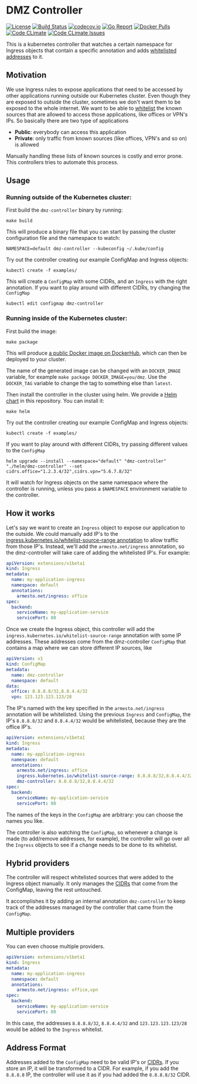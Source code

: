 # DMZ Controller
[![License][1]][2] [![Build Status][3]][4] [![codecov.io][5]][6] [![Go Report][7]][8] [![Docker Pulls][9]][10] [![Code CLimate][11]][12] [![Code CLimate Issues][13]][14]

[1]: https://img.shields.io/badge/license-MIT-blue.svg "MIT License"
[2]: https://github.com/fiunchinho/dmz-controller/blob/master/LICENSE.md "License"
[3]: https://travis-ci.org/fiunchinho/dmz-controller.svg?branch=master "Build Status badge"
[4]: https://travis-ci.org/fiunchinho/dmz-controller "Travis-CI Build Status"
[5]: https://codecov.io/github/fiunchinho/dmz-controller/coverage.svg?branch=master "Coverage badge"
[6]: https://codecov.io/github/fiunchinho/dmz-controller?branch=master "Codecov Status"
[7]: https://goreportcard.com/badge/github.com/fiunchinho/dmz-controller "Go Report badge"
[8]: https://goreportcard.com/report/github.com/fiunchinho/dmz-controller "Go Report"
[9]: https://img.shields.io/docker/pulls/fiunchinho/dmz-controller.svg?maxAge=604800 "Docker Pulls"
[10]: https://hub.docker.com/r/fiunchinho/dmz-controller/ "DockerHub"
[11]: https://codeclimate.com/github/fiunchinho/dmz-controller/badges/gpa.svg "Code Climate badge"
[12]: https://codeclimate.com/github/fiunchinho/dmz-controller "Code Climate"
[13]: https://codeclimate.com/github/fiunchinho/dmz-controller/badges/issue_count.svg "Code Climate badge"
[14]: https://codeclimate.com/github/fiunchinho/dmz-controller "Code Climate Issues"

This is a kubernetes controller that watches a certain namespace for Ingress objects that contain a specific annotation and adds [whitelisted addresses](https://github.com/kubernetes/ingress/blob/master/controllers/nginx/configuration.md#whitelist-source-range) to it.

## Motivation
We use Ingress rules to expose applications that need to be accessed by other applications running outside our Kubernetes cluster.
Even though they are exposed to outside the cluster, sometimes we don't want them to be exposed to the whole internet.
We want to be able to [whitelist](https://github.com/kubernetes/ingress/blob/master/controllers/nginx/configuration.md#whitelist-source-range) the known sources that are allowed to access those applications, like offices or VPN's IPs.
So basically there are two type of applications
- **Public**: everybody can access this application
- **Private**: only traffic from known sources (like offices, VPN's and so on) is allowed 

Manually handling these lists of known sources is costly and error prone. This controllers tries to automate this process.

## Usage
### Running outside of the Kubernetes cluster:
First build the `dmz-controller` binary by running:

    make build

This will produce a binary file that you can start by passing the cluster configuration file and the namespace to watch:

    NAMESPACE=default dmz-controller --kubeconfig ~/.kube/config

Try out the controller creating our example ConfigMap and Ingress objects:

    kubectl create -f examples/

This will create a `ConfigMap` with some CIDRs, and an `Ingress` with the right annotation.
If you want to play around with different CIDRs, try changing the `ConfigMap`

    kubectl edit configmap dmz-controller

### Running inside of the Kubernetes cluster:
First build the image:

    make package

This will produce [a public Docker image on DockerHub](https://hub.docker.com/r/fiunchinho/dmz-controller/), which can then be deployed to your cluster.

The name of the generated image can be changed with an `DOCKER_IMAGE` variable, for example `make package DOCKER_IMAGE=you/dmz`.
Use the `DOCKER_TAG` variable to change the tag to something else than `latest`.

Then install the controller in the cluster using helm.
We provide a [Helm chart](https://github.com/kubernetes/helm/) in this repository. You can install it:

    make helm

Try out the controller creating our example ConfigMap and Ingress objects:

    kubectl create -f examples/

If you want to play around with different CIDRs, try passing different values to the `ConfigMap`
    
    helm upgrade --install --namespace="default" "dmz-controller" "./helm/dmz-controller" --set cidrs.office="1.2.3.4/32",cidrs.vpn="5.6.7.8/32"

It will watch for Ingress objects on the same namespace where the controller is running, unless you pass a `$NAMESPACE` environment variable to the controller.

## How it works
Let's say we want to create an `Ingress` object to expose our application to the outside.
We could manually add IP's to the [ingress.kubernetes.io/whitelist-source-range annotation](https://github.com/kubernetes/ingress/blob/master/controllers/nginx/configuration.md#whitelist-source-range) to allow traffic from those IP's.
Instead, we'll add the `armesto.net/ingress` annotation, so the dmz-controller will take care of adding the whitelisted IP's. For example:

```yaml
apiVersion: extensions/v1beta1
kind: Ingress
metadata:
  name: my-application-ingress
  namespace: default
  annotations:
    armesto.net/ingress: office
spec:
  backend:
    serviceName: my-application-service
    servicePort: 80
```

Once we create the Ingress object, this controller will add the `ingress.kubernetes.io/whitelist-source-range` annotation with some IP addresses.
These addresses come from the dmz-controller `ConfigMap` that contains a map where we can store different IP sources, like

```yaml
apiVersion: v1
kind: ConfigMap
metadata:
  name: dmz-controller
  namespace: default
data:
  office: 8.8.8.8/32,8.8.4.4/32
  vpn: 123.123.123.123/28
```

The IP's named with the key specified in the `armesto.net/ingress` annotation will be whitelisted.
Using the previous `Ingress` and `ConfigMap`, the IP's `8.8.8.8/32` and `8.8.4.4/32` would be whitelisted, because they are the office IP's.

```yaml
apiVersion: extensions/v1beta1
kind: Ingress
metadata:
  name: my-application-ingress
  namespace: default
  annotations:
    armesto.net/ingress: office
    ingress.kubernetes.io/whitelist-source-range: 8.8.8.8/32,8.8.4.4/32
    dmz-controller: 8.8.8.8/32,8.8.4.4/32
spec:
  backend:
    serviceName: my-application-service
    servicePort: 80
```

The names of the keys in the `ConfigMap` are arbitrary: you can choose the names you like.

The controller is also watching the `ConfigMap`, so whenever a change is made (to add/remove addresses, for example), the controller will go over all the `Ingress` objects to see if a change needs to be done to its whitelist.

## Hybrid providers
The controller will respect whitelisted sources that were added to the Ingress object manually.
It only manages the [CIDRs](https://en.wikipedia.org/wiki/Classless_Inter-Domain_Routing) that come from the ConfigMap, leaving the rest untouched.

It accomplishes it by adding an internal annotation `dmz-controller` to keep track of the addresses managed by the controller that came from the `ConfigMap`.

## Multiple providers
You can even choose multiple providers.

```yaml
apiVersion: extensions/v1beta1
kind: Ingress
metadata:
  name: my-application-ingress
  namespace: default
  annotations:
    armesto.net/ingress: office,vpn
spec:
  backend:
    serviceName: my-application-service
    servicePort: 80
```

In this case, the addresses `8.8.8.8/32`, `8.8.4.4/32` and `123.123.123.123/28` would be added to the `Ingress` whitelist.

## Address Format
Addresses added to the `ConfigMap` need to be valid IP's or [CIDRs](https://en.wikipedia.org/wiki/Classless_Inter-Domain_Routing).
If you store an IP, it will be transformed to a CIDR. For example, if you add the `8.8.8.8` IP, the controller will use it as if you had added the `8.8.8.8/32` CIDR. 
